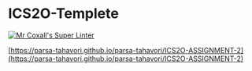 # ICS2O-Templete

[![Mr Coxall's Super Linter](https://github.com/parsa-tahavori/ICS2O-Templete/workflows/Mr%20Coxall's%20Super%20Linter/badge.svg)](https://github.com/parsa-tahavori/ICS2O-Templete/actions/)

[https://parsa-tahavori.github.io/parsa-tahavori/ICS2O-ASSIGNMENT-2](https://parsa-tahavori.github.io/parsa-tahavori/ICS2O-ASSIGNMENT-2)
